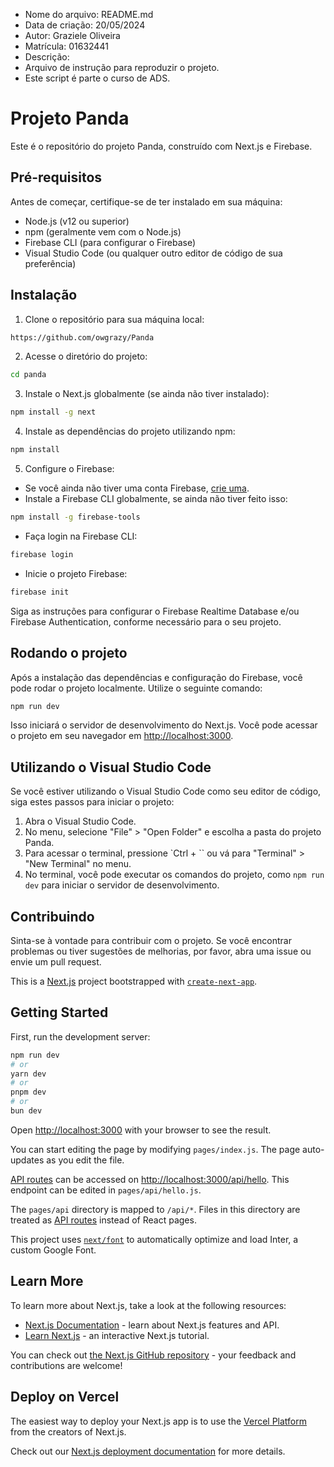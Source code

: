 - Nome do arquivo: README.md
- Data de criação: 20/05/2024
- Autor: Graziele Oliveira
- Matrícula: 01632441
- Descrição:
- Arquivo de instrução para reproduzir o projeto.
- Este script é parte o curso de ADS.

# Projeto Panda

Este é o repositório do projeto Panda, construído com Next.js e Firebase.

## Pré-requisitos

Antes de começar, certifique-se de ter instalado em sua máquina:

- Node.js (v12 ou superior)
- npm (geralmente vem com o Node.js)
- Firebase CLI (para configurar o Firebase)
- Visual Studio Code (ou qualquer outro editor de código de sua preferência)

## Instalação

1. Clone o repositório para sua máquina local:

```bash
https://github.com/owgrazy/Panda
```

2. Acesse o diretório do projeto:

```bash
cd panda
```

3. Instale o Next.js globalmente (se ainda não tiver instalado):

```bash
npm install -g next
```

4. Instale as dependências do projeto utilizando npm:

```bash
npm install
```

5. Configure o Firebase:

- Se você ainda não tiver uma conta Firebase, [crie uma](https://console.firebase.google.com/).
- Instale a Firebase CLI globalmente, se ainda não tiver feito isso:

```bash
npm install -g firebase-tools
```

- Faça login na Firebase CLI:

```bash
firebase login
```

- Inicie o projeto Firebase:

```bash
firebase init
```

Siga as instruções para configurar o Firebase Realtime Database e/ou Firebase Authentication, conforme necessário para o seu projeto.

## Rodando o projeto

Após a instalação das dependências e configuração do Firebase, você pode rodar o projeto localmente. Utilize o seguinte comando:

```bash
npm run dev
```

Isso iniciará o servidor de desenvolvimento do Next.js. Você pode acessar o projeto em seu navegador em [http://localhost:3000](http://localhost:3000).

## Utilizando o Visual Studio Code

Se você estiver utilizando o Visual Studio Code como seu editor de código, siga estes passos para iniciar o projeto:

1. Abra o Visual Studio Code.
2. No menu, selecione "File" > "Open Folder" e escolha a pasta do projeto Panda.
3. Para acessar o terminal, pressione `Ctrl + `` ou vá para "Terminal" > "New Terminal" no menu.
4. No terminal, você pode executar os comandos do projeto, como `npm run dev` para iniciar o servidor de desenvolvimento.

## Contribuindo

Sinta-se à vontade para contribuir com o projeto. Se você encontrar problemas ou tiver sugestões de melhorias, por favor, abra uma issue ou envie um pull request.

This is a [Next.js](https://nextjs.org/) project bootstrapped with [`create-next-app`](https://github.com/vercel/next.js/tree/canary/packages/create-next-app).

## Getting Started

First, run the development server:

```bash
npm run dev
# or
yarn dev
# or
pnpm dev
# or
bun dev
```

Open [http://localhost:3000](http://localhost:3000) with your browser to see the result.

You can start editing the page by modifying `pages/index.js`. The page auto-updates as you edit the file.

[API routes](https://nextjs.org/docs/api-routes/introduction) can be accessed on [http://localhost:3000/api/hello](http://localhost:3000/api/hello). This endpoint can be edited in `pages/api/hello.js`.

The `pages/api` directory is mapped to `/api/*`. Files in this directory are treated as [API routes](https://nextjs.org/docs/api-routes/introduction) instead of React pages.

This project uses [`next/font`](https://nextjs.org/docs/basic-features/font-optimization) to automatically optimize and load Inter, a custom Google Font.

## Learn More

To learn more about Next.js, take a look at the following resources:

- [Next.js Documentation](https://nextjs.org/docs) - learn about Next.js features and API.
- [Learn Next.js](https://nextjs.org/learn) - an interactive Next.js tutorial.

You can check out [the Next.js GitHub repository](https://github.com/vercel/next.js/) - your feedback and contributions are welcome!

## Deploy on Vercel

The easiest way to deploy your Next.js app is to use the [Vercel Platform](https://vercel.com/new?utm_medium=default-template&filter=next.js&utm_source=create-next-app&utm_campaign=create-next-app-readme) from the creators of Next.js.

Check out our [Next.js deployment documentation](https://nextjs.org/docs/deployment) for more details.
